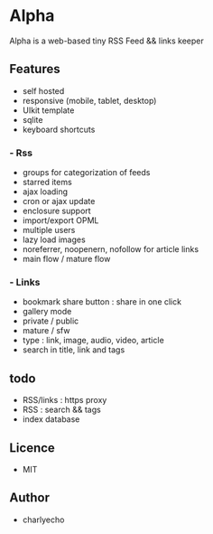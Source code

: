 # Alpha

Alpha is a web-based tiny RSS Feed && links keeper

## Features
- self hosted
- responsive (mobile, tablet, desktop)
- UIkit template
- sqlite
- keyboard shortcuts

### - Rss
- groups for categorization of feeds
- starred items
- ajax loading
- cron or ajax update
- enclosure support
- import/export OPML
- multiple users
- lazy load images
- noreferrer, noopenern, nofollow for article links
- main flow / mature flow

### - Links
- bookmark share button : share in one click
- gallery mode
- private / public
- mature / sfw
- type : link, image, audio, video, article
- search in title, link and tags

## todo
- RSS/links : https proxy
- RSS : search && tags
- index database

## Licence
- MIT

## Author
- charlyecho